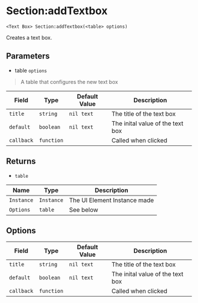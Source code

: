 # Section:addTextbox
```
<Text Box> Section:addTextbox(<table> options)
```
Creates a text box.

## Parameters
* table `options`
> A table that configures the new text box

| Field      | Type       | Default Value  | Description                       |
| ---------- | ---------- | -------------- | --------------------------------- |
| `title`    | `string`   | `nil text`     | The title of the text box         |
| `default`  | `boolean`  | `nil text`     | The inital value of the text box  |
| `callback` | `function` |                | Called when clicked               |

## Returns
* `table`

| Name       | Type       | Description                  |
| ---------- | ---------- | ---------------------------- |
| `Instance` | `Instance` | The UI Element Instance made |
| `Options`  | `table`    | See below                    |

## Options
| Field      | Type       | Default Value  | Description                       |
| ---------- | ---------- | -------------- | --------------------------------- |
| `title`    | `string`   | `nil text`     | The title of the text box         |
| `default`  | `boolean`  | `nil text`     | The inital value of the text box  |
| `callback` | `function` |                | Called when clicked               |